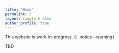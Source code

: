 ```yaml
---
title: "Home"
permalink: /
layout: single # home
author_profile: true
---
```


This website is work-in-progress.
{: .notice--warning}

TBD

